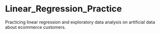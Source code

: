 # Linear_Regression_Practice
Practicing linear regression and exploratory data analysis on artificial data about ecommerce customers. 
